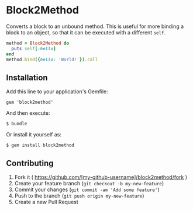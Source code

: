 # Block2Method

Converts a block to an unbound method. This is useful for more binding a block
to an object, so that it can be executed with a different `self`.

```ruby
method = Block2Method do
  puts self[:hello]
end
method.bind({hello: 'World!'}).call
```


## Installation

Add this line to your application's Gemfile:

    gem 'block2method'

And then execute:

    $ bundle

Or install it yourself as:

    $ gem install block2method

## Contributing

1. Fork it ( https://github.com/[my-github-username]/block2method/fork )
2. Create your feature branch (`git checkout -b my-new-feature`)
3. Commit your changes (`git commit -am 'Add some feature'`)
4. Push to the branch (`git push origin my-new-feature`)
5. Create a new Pull Request

